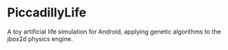 PiccadillyLife
==============

A toy artificial life simulation for Android, applying genetic algorithms to the jbox2d physics engine.
